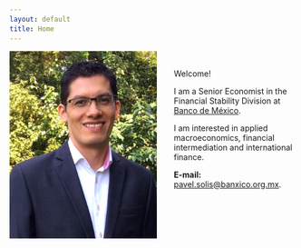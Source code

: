 ```yaml
---
layout: default
title: Home
---
```


<img align="left" width="260" height="330" src="/images/ProfilePicture.JPG" style="float: left; padding-right: 30px;"> 

&nbsp;

Welcome! 

I am a Senior Economist in the Financial Stability Division at [Banco de México](https://www.banxico.org.mx "Banxico"). 

I am interested in applied macroeconomics, financial intermediation and international finance.

**E-mail:** <pavel.solis@banxico.org.mx>.


